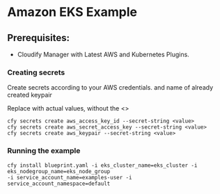 # Amazon EKS Example

## Prerequisites:

  * Cloudify Manager with Latest AWS and Kubernetes Plugins.

### Creating secrets

Create secrets according to your AWS credentials.
and name of already created keypair

Replace <value> with actual values, without the <>

```shell
cfy secrets create aws_access_key_id --secret-string <value>
cfy secrets create aws_secret_access_key --secret-string <value>
cfy secrets create aws_keypair --secret-string <value>
```


### Running the example

```shell
cfy install blueprint.yaml -i eks_cluster_name=eks_cluster -i eks_nodegroup_name=eks_node_group
-i service_account_name=examples-user -i service_account_namespace=default
```
